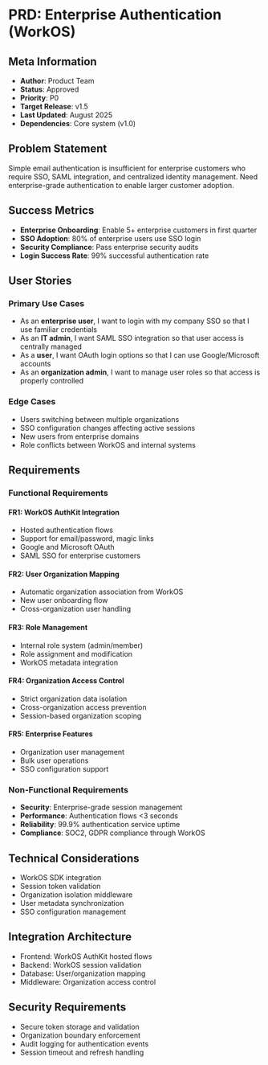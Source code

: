 # PRD: Enterprise Authentication (WorkOS)

## Meta Information

- **Author**: Product Team
- **Status**: Approved
- **Priority**: P0
- **Target Release**: v1.5
- **Last Updated**: August 2025
- **Dependencies**: Core system (v1.0)

## Problem Statement

Simple email authentication is insufficient for enterprise customers who require SSO, SAML integration, and centralized identity management. Need enterprise-grade authentication to enable larger customer adoption.

## Success Metrics

- **Enterprise Onboarding**: Enable 5+ enterprise customers in first quarter
- **SSO Adoption**: 80% of enterprise users use SSO login
- **Security Compliance**: Pass enterprise security audits
- **Login Success Rate**: 99% successful authentication rate

## User Stories

### Primary Use Cases

- As an **enterprise user**, I want to login with my company SSO so that I use familiar credentials
- As an **IT admin**, I want SAML SSO integration so that user access is centrally managed
- As a **user**, I want OAuth login options so that I can use Google/Microsoft accounts
- As an **organization admin**, I want to manage user roles so that access is properly controlled

### Edge Cases

- Users switching between multiple organizations
- SSO configuration changes affecting active sessions
- New users from enterprise domains
- Role conflicts between WorkOS and internal systems

## Requirements

### Functional Requirements

#### FR1: WorkOS AuthKit Integration

- Hosted authentication flows
- Support for email/password, magic links
- Google and Microsoft OAuth
- SAML SSO for enterprise customers

#### FR2: User Organization Mapping

- Automatic organization association from WorkOS
- New user onboarding flow
- Cross-organization user handling

#### FR3: Role Management

- Internal role system (admin/member)
- Role assignment and modification
- WorkOS metadata integration

#### FR4: Organization Access Control

- Strict organization data isolation
- Cross-organization access prevention
- Session-based organization scoping

#### FR5: Enterprise Features

- Organization user management
- Bulk user operations
- SSO configuration support

### Non-Functional Requirements

- **Security**: Enterprise-grade session management
- **Performance**: Authentication flows <3 seconds
- **Reliability**: 99.9% authentication service uptime
- **Compliance**: SOC2, GDPR compliance through WorkOS

## Technical Considerations

- WorkOS SDK integration
- Session token validation
- Organization isolation middleware
- User metadata synchronization
- SSO configuration management

## Integration Architecture

- Frontend: WorkOS AuthKit hosted flows
- Backend: WorkOS session validation
- Database: User/organization mapping
- Middleware: Organization access control

## Security Requirements

- Secure token storage and validation
- Organization boundary enforcement
- Audit logging for authentication events
- Session timeout and refresh handling
